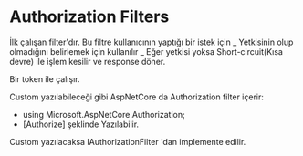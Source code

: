 # Authorization Filters

İlk çalışan filter'dır.
Bu filtre kullanıcının yaptığı bir istek için _ Yetkisinin olup olmadığını belirlemek için kullanılır _ Eğer yetkisi yoksa Short-circuit(Kısa devre) ile işlem kesilir ve response döner.

Bir token ile çalışır.

Custom yazılabileceği gibi AspNetCore da Authorization filter içerir:

- using Microsoft.AspNetCore.Authorization;
- [Authorize] şeklinde Yazılabilir.

Custom yazılacaksa IAuthorizationFilter 'dan implemente edilir.

